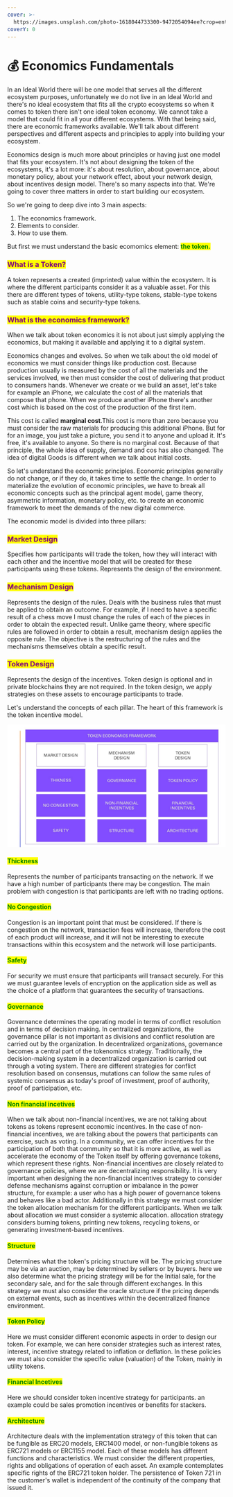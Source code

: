 ```yaml
---
cover: >-
  https://images.unsplash.com/photo-1618044733300-9472054094ee?crop=entropy&cs=tinysrgb&fm=jpg&ixid=MnwxOTcwMjR8MHwxfHNlYXJjaHwyfHxlY29ub215fGVufDB8fHx8MTY1NjMwNjkyNg&ixlib=rb-1.2.1&q=80
coverY: 0
---
```


# 💰 Economics Fundamentals

In an Ideal World there will be one model that serves all the different ecosystem purposes, unfortunately we do not live in an Ideal World and there's no ideal ecosystem that fits all the crypto ecosystems so when it comes to token there isn't one ideal token economy. We cannot take a model that could fit in all your different ecosystems. With that being said, there are economic frameworks available. We'll talk about different perspectives and different aspects and principles to apply into building your ecosystem.

Economics design is much more about principles or having just one model that fits your ecosystem. It's not about designing the token of the ecosystems, it's a lot more: it's about resolution, about governance, about monetary policy, about your network effect, about your network design, about incentives design model. There's so many aspects into that. We're going to cover three matters in order to start building our ecosystem.

So we're going to deep dive into 3 main aspects:

1. The economics framework.&#x20;
2. Elements to consider.&#x20;
3. How to use them.

But first we must understand the basic ecomomics element: <mark style="color:green;">**the token.**</mark>

### <mark style="color:purple;">**What is a Token?**</mark>

A token represents a created (imprinted) value within the ecosystem. It is where the different participants consider it as a valuable asset. For this there are different types of tokens, utility-type tokens, stable-type tokens such as stable coins and security-type tokens.&#x20;

### <mark style="color:purple;">What is the economics framework?</mark>

When we talk about token economics it is not about just simply applying the economics, but making it available and applying it to a digital system.

Economics changes and evolves. So when we talk about the old model of economics we must consider things like production cost. Because production usually is measured by the cost of all the materials and the services involved, we then must consider the cost of delivering that product to consumers hands. Whenever we create or we build an asset, let's take for example an iPhone, we calculate the cost of all the materials that compose that phone. When we produce another iPhone there's another cost which is based on the cost of the production of the first item.

This cost is called **marginal cost**.This cost is more than zero because you must consider the raw materials for producing this additional iPhone. But for for an image, you just take a picture, you send it to anyone and upload it. It's free, it's available to anyone. So there is no marginal cost. Because of that principle, the whole idea of supply, demand and cos has also changed. The idea of digital Goods is different when we talk about initial costs.

So let's understand the economic principles. Economic principles generally do not change, or if they do, it takes time to settle the change. In order to materialize the evolution of economic principles, we have to break all economic concepts such as the principal agent model, game theory, asymmetric information, monetary policy, etc. to create an economic framework to meet the demands of the new digital commerce.&#x20;

The economic model is divided into three pillars:

### <mark style="color:purple;">Market Design</mark>

Specifies how participants will trade the token, how they will interact with each other and the incentive model that will be created for these participants using these tokens. Represents the design of the environment.

### <mark style="color:purple;">Mechanism Design</mark>

Represents the design of the rules. Deals with the business rules that must be applied to obtain an outcome. For example, if I need to have a specific result of a chess move I must change the rules of each of the pieces in order to obtain the expected result. Unlike game theory, where specific rules are followed in order to obtain a result, mechanism design applies the opposite rule. The objective is the restructuring of the rules and the mechanisms themselves obtain a specific result.

### <mark style="color:purple;">Token Design</mark>

Represents the design of the incentives. Token design is optional and in private blockchains they are not required. In the token design, we apply strategies on these assets to encourage participants to trade.&#x20;

Let's understand the concepts of each pillar. The heart of this framework is the token incentive model.

![](../.gitbook/assets/Tokenomics.jpg)

#### <mark style="color:green;">Thickness</mark>

Represents the number of participants transacting on the network. If we have a high number of participants there may be congestion. The main problem with congestion is that participants are left with no trading options.

#### <mark style="color:green;">**No Congestion**</mark>

Congestion is an important point that must be considered. If there is congestion on the network, transaction fees will increase, therefore the cost of each product will increase, and it will not be interesting to execute transactions within this ecosystem and the network will lose participants.

#### <mark style="color:green;">**Safety**</mark>

For security we must ensure that participants will transact securely. For this we must guarantee levels of encryption on the application side as well as the choice of a platform that guarantees the security of transactions.

#### <mark style="color:green;">**Governance**</mark>

Governance determines the operating model in terms of conflict resolution and in terms of decision making. In centralized organizations, the governance pillar is not important as divisions and conflict resolution are carried out by the organization. In decentralized organizations, governance becomes a central part of the tokenomics strategy. Traditionally, the decision-making system in a decentralized organization is carried out through a voting system. There are different strategies for conflict resolution based on consensus, mutations can follow the same rules of systemic consensus as today's proof of investment, proof of authority, proof of participation, etc.

#### <mark style="color:green;">**Non financial incetives**</mark>

When we talk about non-financial incentives, we are not talking about tokens as tokens represent economic incentives. In the case of non-financial incentives, we are talking about the powers that participants can exercise, such as voting. In a community, we can offer incentives for the participation of both that community so that it is more active, as well as accelerate the economy of the Token itself by offering governance tokens, which represent these rights. Non-financial incentives are closely related to governance policies, where we are decentralizing responsibility. It is very important when designing the non-financial incentives strategy to consider defense mechanisms against corruption or imbalance in the power structure, for example: a user who has a high power of governance tokens and behaves like a bad actor. Additionally in this strategy we must consider the token allocation mechanism for the different participants. When we talk about allocation we must consider a systemic allocation. allocation strategy considers burning tokens, printing new tokens, recycling tokens, or generating investment-based incentives.

#### <mark style="color:green;">**Structure**</mark>

Determines what the token's pricing structure will be. The pricing structure may be via an auction, may be determined by sellers or by buyers. here we also determine what the pricing strategy will be for the Initial sale, for the secondary sale, and for the sale through different exchanges. In this strategy we must also consider the oracle structure if the pricing depends on external events, such as incentives within the decentralized finance environment.

#### <mark style="color:green;">**Token Policy**</mark>

Here we must consider different economic aspects in order to design our token. For example, we can here consider strategies such as interest rates, interest, incentive strategy related to inflation or deflation. In these policies we must also consider the specific value (valuation) of the Token, mainly in utility tokens.

#### <mark style="color:green;">**Financial Incetives**</mark>

Here we should consider token incentive strategy for participants. an example could be sales promotion incentives or benefits for stackers.

#### <mark style="color:green;">**Architecture**</mark>

Architecture deals with the implementation strategy of this token that can be fungible as ERC20 models, ERC1400 model, or non-fungible tokens as ERC721 models or ERC1155 model. Each of these models has different functions and characteristics. We must consider the different properties, rights and obligations of operation of each asset. An example contemplates specific rights of the ERC721 token holder. The persistence of Token 721 in the customer's wallet is independent of the continuity of the company that issued it.
